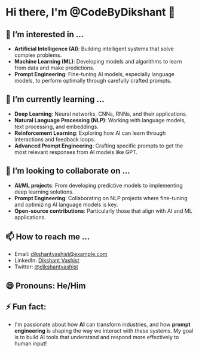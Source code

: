 # Hi there, I'm @CodeByDikshant 👋

## 👀 I’m interested in ...
- **Artificial Intelligence (AI)**: Building intelligent systems that solve complex problems.
- **Machine Learning (ML)**: Developing models and algorithms to learn from data and make predictions.
- **Prompt Engineering**: Fine-tuning AI models, especially language models, to perform optimally through carefully crafted prompts.

## 🌱 I’m currently learning ...
- **Deep Learning**: Neural networks, CNNs, RNNs, and their applications.
- **Natural Language Processing (NLP)**: Working with language models, text processing, and embeddings.
- **Reinforcement Learning**: Exploring how AI can learn through interactions and feedback loops.
- **Advanced Prompt Engineering**: Crafting specific prompts to get the most relevant responses from AI models like GPT.

## 💞️ I’m looking to collaborate on ...
- **AI/ML projects**: From developing predictive models to implementing deep learning solutions.
- **Prompt Engineering**: Collaborating on NLP projects where fine-tuning and optimizing AI language models is key.
- **Open-source contributions**: Particularly those that align with AI and ML applications.

## 📫 How to reach me ...
- Email: dikshantvashist@example.com
- LinkedIn: [Dikshant Vashist](https://www.linkedin.com/in/dikshantvashist)
- Twitter: [@dikshantvashist](https://twitter.com/dikshantvashist)

## 😄 Pronouns: He/Him

## ⚡ Fun fact: 
- I'm passionate about how **AI** can transform industries, and how **prompt engineering** is shaping the way we interact with these systems. My goal is to build AI tools that understand and respond more effectively to human input!
